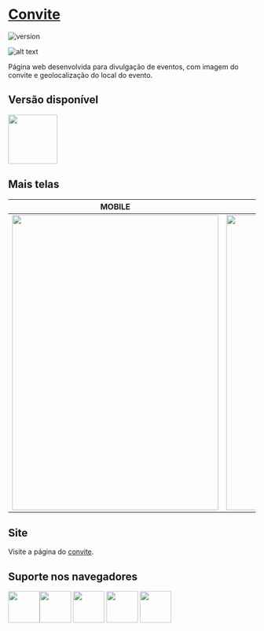 # [Convite](https://www.felipesales.com.br/convite)

![version](https://img.shields.io/badge/version-1.0.0-blue.svg)

![alt text](https://uploaddeimagens.com.br/images/001/976/011/original/Captura_de_Tela_2019-03-20_às_22.01.39.png "tela")

Página web desenvolvida para divulgação de eventos, com imagem do convite e geolocalização do local do evento.

## Versão disponível

<img src="https://upload.wikimedia.org/wikipedia/commons/thumb/6/61/HTML5_logo_and_wordmark.svg/1200px-HTML5_logo_and_wordmark.svg.png" width="100" height="100" />

## Mais telas


| MOBILE | MAPA |
| --- | --- |
| <img src="https://uploaddeimagens.com.br/images/001/976/007/original/Captura_de_Tela_2019-03-20_às_22.01.03.png" width="420" height="600" /> | <img src="https://uploaddeimagens.com.br/images/001/976/008/original/Captura_de_Tela_2019-03-20_às_22.01.09.png" width="420" height="600" />

## Site

Visite a página do [convite](https://www.felipesales.com.br/convite).

## Suporte nos navegadores

<img src="https://s3.amazonaws.com/creativetim_bucket/github/browser/chrome.png" width="64" height="64"><img src="https://s3.amazonaws.com/creativetim_bucket/github/browser/firefox.png" width="64" height="64"> <img src="https://s3.amazonaws.com/creativetim_bucket/github/browser/edge.png" width="64" height="64"> <img src="https://s3.amazonaws.com/creativetim_bucket/github/browser/safari.png" width="64" height="64"> <img src="https://s3.amazonaws.com/creativetim_bucket/github/browser/opera.png" width="64" height="64">
